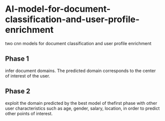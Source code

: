 # AI-model-for-document-classification-and-user-profile-enrichment
two cnn models for document classification and user profile enrichment
## Phase 1
infer document domains. The predicted domain corresponds to the center of interest of the user.
## Phase 2
exploit the domain predicted by the best model of thefirst phase with other user characteristics such as age, gender, salary,
location, in order to predict other points of interest.
